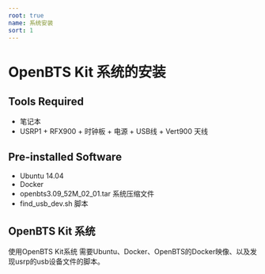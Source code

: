 ```yaml
---
root: true
name: 系统安装
sort: 1
---
```


# OpenBTS Kit 系统的安装

## Tools Required
* 笔记本
* USRP1 + RFX900 + 时钟板 + 电源 + USB线 + Vert900 天线

## Pre-installed Software
* Ubuntu 14.04
* Docker
* openbts3.09_52M_02_01.tar 系统压缩文件
* find_usb_dev.sh 脚本



## OpenBTS Kit 系统
使用OpenBTS Kit系统 需要Ubuntu、Docker、OpenBTS的Docker映像、以及发现usrp的usb设备文件的脚本。
